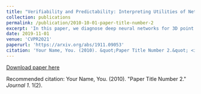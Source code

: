 ```yaml
---
title: "Verifiability and Predictability: Interpreting Utilities of Network Architectures for 3D Point Cloud Processing"
collection: publications
permalink: /publication/2010-10-01-paper-title-number-2
excerpt: 'In this paper, we diagnose deep neural networks for 3D point cloud processing to explore utilities of different network architectures. We propose a number of hypotheses on the effects of specific network architectures on the representation capacity of DNNs. In order to prove the hypotheses, we design five metrics to diagnose various types of DNNs from the following perspectives, information discarding, information concentration, rotation robustness, adversarial robustness, and neighborhood inconsistency. We conduct comparative studies based on such metrics to verify the hypotheses. We further use the verified hypotheses to revise architectures of existing DNNs to improve their utilities. Experiments demonstrate the effectiveness of our method.'
date: 2019-11-01
venue: 'CVPR2021'
paperurl: 'https://arxiv.org/abs/1911.09053'
citation: 'Your Name, You. (2010). &quot;Paper Title Number 2.&quot; <i>Journal 1</i>. 1(2).'
---
```


[Download paper here](http://academicpages.github.io/files/paper2.pdf)

Recommended citation: Your Name, You. (2010). "Paper Title Number 2." <i>Journal 1</i>. 1(2).
